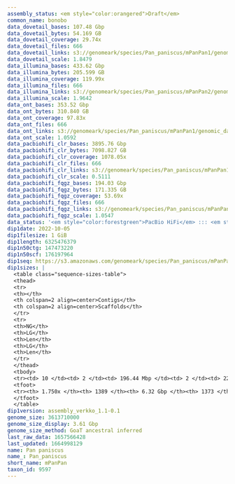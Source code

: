 ```yaml
---
assembly_status: <em style="color:orangered">Draft</em>
common_name: bonobo
data_dovetail_bases: 107.48 Gbp
data_dovetail_bytes: 54.169 GB
data_dovetail_coverage: 29.74x
data_dovetail_files: 666
data_dovetail_links: s3://genomeark/species/Pan_paniscus/mPanPan1/genomic_data/dovetail/<br>
data_dovetail_scale: 1.8479
data_illumina_bases: 433.62 Gbp
data_illumina_bytes: 205.599 GB
data_illumina_coverage: 119.99x
data_illumina_files: 666
data_illumina_links: s3://genomeark/species/Pan_paniscus/mPanPan2/genomic_data/illumina/<br>s3://genomeark/species/Pan_paniscus/mPanPan3/genomic_data/illumina/<br>
data_illumina_scale: 1.9642
data_ont_bases: 353.52 Gbp
data_ont_bytes: 310.840 GB
data_ont_coverage: 97.83x
data_ont_files: 666
data_ont_links: s3://genomeark/species/Pan_paniscus/mPanPan1/genomic_data/ont/<br>
data_ont_scale: 1.0592
data_pacbiohifi_clr_bases: 3895.76 Gbp
data_pacbiohifi_clr_bytes: 7098.827 GB
data_pacbiohifi_clr_coverage: 1078.05x
data_pacbiohifi_clr_files: 666
data_pacbiohifi_clr_links: s3://genomeark/species/Pan_paniscus/mPanPan1/genomic_data/pacbio_hifi/<br>
data_pacbiohifi_clr_scale: 0.5111
data_pacbiohifi_fqgz_bases: 194.03 Gbp
data_pacbiohifi_fqgz_bytes: 171.335 GB
data_pacbiohifi_fqgz_coverage: 53.69x
data_pacbiohifi_fqgz_files: 666
data_pacbiohifi_fqgz_links: s3://genomeark/species/Pan_paniscus/mPanPan1/genomic_data/pacbio_hifi/<br>
data_pacbiohifi_fqgz_scale: 1.0547
data_status: '<em style="color:forestgreen">PacBio HiFi</em> ::: <em style="color:forestgreen">ONT Simplex</em> ::: <em style="color:forestgreen">Dovetail</em> ::: <em style="color:forestgreen">Illumina</em>'
dip1date: 2022-10-05
dip1filesize: 1 GiB
dip1length: 6325476379
dip1n50ctg: 147473220
dip1n50scf: 176197964
dip1seq: https://s3.amazonaws.com/genomeark/species/Pan_paniscus/mPanPan1/assembly_verkko_1.1-0.1/mPanPan1.dip.20221005.fasta.gz
dip1sizes: |
  <table class="sequence-sizes-table">
  <thead>
  <tr>
  <th></th>
  <th colspan=2 align=center>Contigs</th>
  <th colspan=2 align=center>Scaffolds</th>
  </tr>
  <tr>
  <th>NG</th>
  <th>LG</th>
  <th>Len</th>
  <th>LG</th>
  <th>Len</th>
  </tr>
  </thead>
  <tbody>
  <tr><td> 10 </td><td> 2 </td><td> 196.44 Mbp </td><td> 2 </td><td> 226.40 Mbp </td></tr>  <tr><td> 20 </td><td> 4 </td><td> 188.96 Mbp </td><td> 4 </td><td> 196.44 Mbp </td></tr>  <tr><td> 30 </td><td> 6 </td><td> 176.20 Mbp </td><td> 6 </td><td> 189.07 Mbp </td></tr>  <tr><td> 40 </td><td> 8 </td><td> 160.25 Mbp </td><td> 8 </td><td> 188.71 Mbp </td></tr>  <tr style="background-color:#cccccc;"><td> 50 </td><td> 11 </td><td style="background-color:#88ff88;"> 147.47 Mbp </td><td> 10 </td><td style="background-color:#88ff88;"> 176.20 Mbp </td></tr>  <tr><td> 60 </td><td> 13 </td><td> 144.89 Mbp </td><td> 12 </td><td> 160.25 Mbp </td></tr>  <tr><td> 70 </td><td> 16 </td><td> 135.75 Mbp </td><td> 14 </td><td> 147.93 Mbp </td></tr>  <tr><td> 80 </td><td> 18 </td><td> 132.00 Mbp </td><td> 17 </td><td> 144.89 Mbp </td></tr>  <tr><td> 90 </td><td> 21 </td><td> 125.72 Mbp </td><td> 19 </td><td> 136.86 Mbp </td></tr>  <tr><td> 100 </td><td> 24 </td><td> 116.43 Mbp </td><td> 22 </td><td> 132.00 Mbp </td></tr>  </tbody>
  <tfoot>
  <tr><th> 1.750x </th><th> 1389 </th><th> 6.32 Gbp </th><th> 1373 </th><th> 6.33 Gbp </th></tr>
  </tfoot>
  </table>
dip1version: assembly_verkko_1.1-0.1
genome_size: 3613710000
genome_size_display: 3.61 Gbp
genome_size_method: GoaT ancestral inferred
last_raw_data: 1657566428
last_updated: 1664998129
name: Pan paniscus
name_: Pan_paniscus
short_name: mPanPan
taxon_id: 9597
---
```

